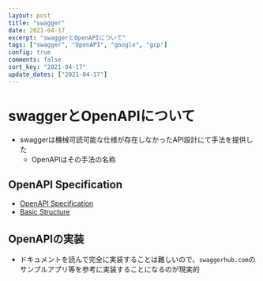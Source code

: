 ```yaml
---
layout: post
title: "swagger"
date: 2021-04-17
excerpt: "swaggerとOpenAPIについて"
tags: ["swagger", "OpenAPI", "google", "gcp"]
config: true
comments: false
sort_key: "2021-04-17"
update_dates: ["2021-04-17"]
---
```


# swaggerとOpenAPIについて
 - swaggerは機械可読可能な仕様が存在しなかったAPI設計にて手法を提供した
   - OpenAPIはその手法の名称

## OpenAPI Specification
 - [OpenAPI Specification](https://swagger.io/specification/)
 - [Basic Structure](https://swagger.io/docs/specification/basic-structure/)

## OpenAPIの実装
 - ドキュメントを読んで完全に実装することは難しいので、`swaggerhub.com`のサンプルアプリ等を参考に実装することになるのが現実的
